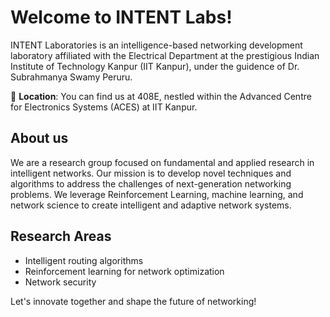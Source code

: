 # Welcome to INTENT Labs!

INTENT Laboratories is an intelligence-based networking development laboratory affiliated with the Electrical Department at the prestigious Indian Institute of Technology Kanpur (IIT Kanpur), under the guidence of Dr. Subrahmanya Swamy Peruru. 

📍 **Location**: You can find us at 408E, nestled within the Advanced Centre for Electronics Systems (ACES) at IIT Kanpur.

## About us
We are a research group focused on fundamental and applied research in intelligent networks. Our mission is to develop novel techniques and algorithms to address the challenges of next-generation networking problems. We leverage Reinforcement Learning, machine learning, and network science to create intelligent and adaptive network systems.

## Research Areas
- Intelligent routing algorithms
- Reinforcement learning for network optimization
- Network security

Let's innovate together and shape the future of networking!

